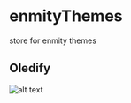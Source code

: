 # enmityThemes
store for enmity themes
<br>
## Oledify
![alt text](
https://cdn.discordapp.com/attachments/950979289531162666/1070932650270920705/IMG_9691.png)
